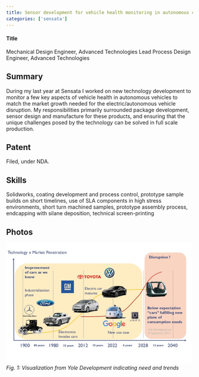 ```yaml
---
title: Sensor development for vehicle health monitoring in autonomous cars
categories: ['sensata']
---
```

#### Title
Mechanical Design Engineer, Advanced Technologies
Lead Process Design Engineer, Advanced Technologies

## Summary

During my last year at Sensata I worked on new technology development to monitor a few key aspects of vehicle health in autonomous vehicles to match the market growth needed for the electric/autonomous vehicle disruption. My responsibilities primarily surrounded package development, sensor design and manufacture for these products, and ensuring that the unique challenges posed by the technology can be solved in full scale production.

## Patent
Filed, under NDA.

## Skills

Solidworks, coating development and process control, prototype sample builds on short timelines, use of SLA components in high stress environments, short turn machined samples, prototype assembly process, endcapping with silane deposition, technical screen-printing

## Photos
![](autonomy.png)
*Fig. 1: Visualization from Yole Development indicating need and trends*
